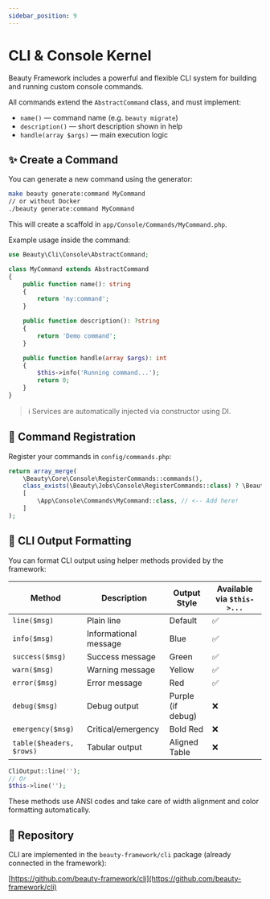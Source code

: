 ```yaml
---
sidebar_position: 9
---
```


# CLI & Console Kernel

Beauty Framework includes a powerful and flexible CLI system for building and running custom console commands.

All commands extend the `AbstractCommand` class, and must implement:

* `name()` — command name (e.g. `beauty migrate`)
* `description()` — short description shown in help
* `handle(array $args)` — main execution logic

## ✨ Create a Command

You can generate a new command using the generator:

```bash
make beauty generate:command MyCommand
// or without Docker
./beauty generate:command MyCommand
```

This will create a scaffold in `app/Console/Commands/MyCommand.php`.

Example usage inside the command:

```php
use Beauty\Cli\Console\AbstractCommand;

class MyCommand extends AbstractCommand
{
    public function name(): string
    {
        return 'my:command';
    }

    public function description(): ?string
    {
        return 'Demo command';
    }

    public function handle(array $args): int
    {
        $this->info('Running command...');
        return 0;
    }
}
```

> ℹ️ Services are automatically injected via constructor using DI.

## 🧱 Command Registration

Register your commands in `config/commands.php`:

```php
return array_merge(
    \Beauty\Core\Console\RegisterCommands::commands(),
    class_exists(\Beauty\Jobs\Console\RegisterCommands::class) ? \Beauty\Jobs\Console\RegisterCommands::commands() : [],
    [
        \App\Console\Commands\MyCommand::class, // <-- Add here!
    ]
);
```


## 🎨 CLI Output Formatting

You can format CLI output using helper methods provided by the framework:

| Method                   | Description           | Output Style      | Available via `$this->...` |
| ------------------------ | --------------------- | ----------------- | -------------------------- |
| `line($msg)`             | Plain line            | Default           | ✅                          |
| `info($msg)`             | Informational message | Blue              | ✅                          |
| `success($msg)`          | Success message       | Green             | ✅                          |
| `warn($msg)`             | Warning message       | Yellow            | ✅                          |
| `error($msg)`            | Error message         | Red               | ✅                          |
| `debug($msg)`            | Debug output          | Purple (if debug) | ❌                          |
| `emergency($msg)`        | Critical/emergency    | Bold Red          | ❌                          |
| `table($headers, $rows)` | Tabular output        | Aligned Table     | ❌                          |

```php
CliOutput::line('');
// Or
$this->line('');
```

These methods use ANSI codes and take care of width alignment and color formatting automatically.

## 🔗 Repository

CLI are implemented in the `beauty-framework/cli` package (already connected in the framework):

[https://github.com/beauty-framework/cli](https://github.com/beauty-framework/cli)
